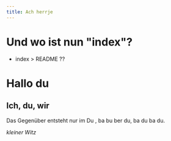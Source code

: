 ```yaml
---
title: Ach herrje
---
```


# Und wo ist nun "index"?

- index > README ??

# Hallo du

## Ich, du, wir

Das Gegenüber entsteht nur im Du , ba bu ber du, ba du ba du.

_kleiner Witz_
